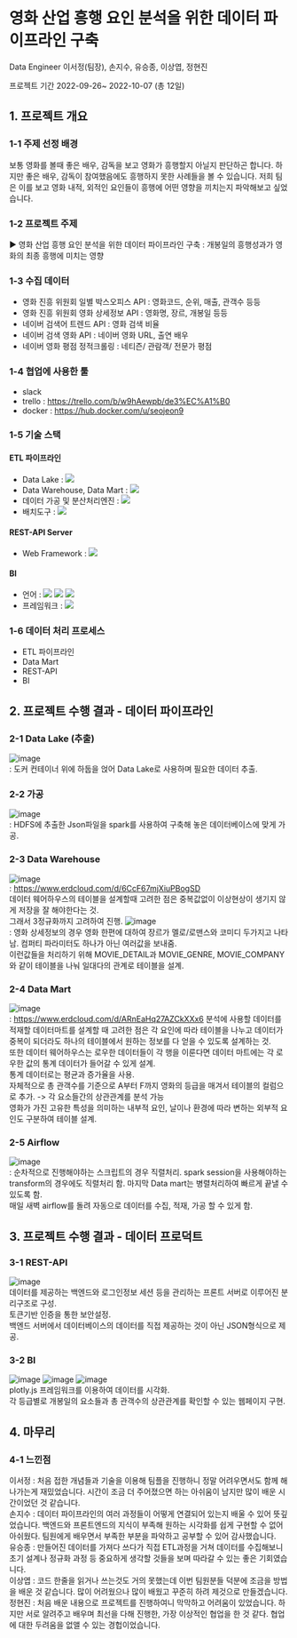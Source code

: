 # 영화 산업 흥행 요인 분석을 위한 데이터 파이프라인 구축
Data Engineer 이서정(팀장), 손지수, 유승종, 이상엽, 정현진

프로젝트 기간
2022-09-26~ 2022-10-07 (총 12일)

## 1. 프로젝트 개요

### 1-1 주제 선정 배경
보통 영화를 볼때 좋은 배우, 감독을 보고 영화가 흥행할지 아닐지 판단하곤 합니다. 하지만 좋은 배우, 감독이 참여했음에도 흥행하지 못한 사례들을 볼 수 있습니다. 저희 팀은 이를 보고 영화 내적, 외적인 요인들이 흥행에 어떤 영향을 끼치는지 파악해보고 싶었습니다.

### 1-2 프로젝트 주제
▶ 영화 산업 흥행 요인 분석을 위한 데이터 파이프라인 구축
: 개봉일의 흥행성과가 영화의 최종 흥행에 미치는 영향

### 1-3 수집 데이터
- 영화 진흥 위원회 일별 박스오피스 API : 영화코드, 순위, 매출, 관객수 등등
- 영화 진흥 위원회 영화 상세정보 API : 영화명, 장르, 개봉일 등등
- 네이버 검색어 트렌드 API : 영화 검색 비율
- 네이버 검색 영화 API : 네이버 영화 URL, 출연 배우
- 네이버 영화 평점 정적크롤링 : 네티즌/ 관람객/ 전문가 평점

### 1-4 협업에 사용한 툴
- slack 
- trello : https://trello.com/b/w9hAewpb/de3%EC%A1%B0
- docker : https://hub.docker.com/u/seojeon9

### 1-5 기술 스택
#### ETL 파이프라인
- Data Lake : <img src="https://img.shields.io/badge/Hadoop-66CCFF?style=flat-square&logo=apachehadoop&logoColor=black"> 
- Data Warehouse, Data Mart : <img src="https://img.shields.io/badge/Oracle ATP-F80000?style=flat-square&logo=oracle&logoColor=white">
- 데이터 가공 및 분산처리엔진 : <img src="https://img.shields.io/badge/Spark-E25A1C?style=flat-square&logo=apachespark&logoColor=white">
- 배치도구 : <img src="https://img.shields.io/badge/Airflow-017CEE?style=flat-square&logo=apacheairflow&logoColor=black">
#### REST-API Server
- Web Framework : <img src="https://img.shields.io/badge/Django-092E20?style=flat-square&logo=django&logoColor=white">
#### BI
- 언어 : <img src="https://img.shields.io/badge/html5-E34F26?style=flat-square&logo=html5&logoColor=white"> 
  <img src="https://img.shields.io/badge/css-1572B6?style=flat-square&logo=css3&logoColor=white"> 
  <img src="https://img.shields.io/badge/javascript-F7DF1E?style=flat-square&logo=javascript&logoColor=black"> 
- 프레임워크 : <img src="https://img.shields.io/badge/bootstrap-7952B3?style=flat-square&logo=bootstrap&logoColor=white">

### 1-6 데이터 처리 프로세스
- ETL 파이프라인 
- Data Mart
- REST-API
- BI

## 2. 프로젝트 수행 결과 - 데이터 파이프라인
### 2-1 Data Lake (추출)
![image](https://user-images.githubusercontent.com/72624263/194675149-534b2751-2de2-4bd2-90cf-30143694e1c7.png)
<br>
: 도커 컨테이너 위에 하둡을 얹어 Data Lake로 사용하며 필요한 데이터 추출.
### 2-2 가공
![image](https://user-images.githubusercontent.com/72624263/194675199-9b679007-a5cf-4d3b-802f-dbbf94ab073e.png)
<br>
: HDFS에 추출한 Json파일을 spark를 사용하여 구축해 놓은 데이터베이스에 맞게 가공.
### 2-3 Data Warehouse
![image](https://user-images.githubusercontent.com/72624263/194675298-529e69d1-524d-43cf-aade-ad4eefce6461.png)
<br>
: https://www.erdcloud.com/d/6CcF67mjXiuPBogSD <br>
데이터 웨어하우스의 테이블을 설계할때 고려한 점은 중복값없이 이상현상이 생기지 않게 저장을 잘 해야한다는 것.<br>
그래서 3정규화까지 고려하여 진행.
![image](https://user-images.githubusercontent.com/72624263/194676044-b9063fbe-7385-4c80-bed0-d70ac38c1031.png)
<br>
: 영화 상세정보의 경우 영화 한편에 대하여 장르가 멜로/로맨스와 코미디 두가지고 나타남. 컴퍼티 파라미터도 하나가 아닌 여러값을 보내줌.<br>
이런값들을 처리하기 위해 MOVIE_DETAIL과 MOVIE_GENRE, MOVIE_COMPANY와 같이 테이블을 나눠 일대다의 관계로 테이블을 설계.
### 2-4 Data Mart
![image](https://user-images.githubusercontent.com/72624263/194676150-77148ee0-53c3-4641-9806-027cf7dd2ea1.png)
<br>
: https://www.erdcloud.com/d/ARnEaHq27AZCkXXx6
분석에 사용할 데이터를 적재할 데이터마트를 설계할 때 고려한 점은 각 요인에 따라 테이블을 나누고 데이터가 중복이 되더라도 하나의 테이블에서 원하는 정보를 다 얻을 수 있도록 설계하는 것. <br>
또한 데이터 웨어하우스는 로우한 데이터들이 각 행을 이룬다면 데이터 마트에는 각 로우한 값의 통계 데이터가 들어갈 수 있게 설계.<br>
통계 데이터로는 평균과 증가율을 사용.<br>
자체적으로 총 관객수를 기준으로 A부터 F까지 영화의 등급을 매겨서 테이블의 컬럼으로 추가. -> 각 요소들간의 상관관계를 분석 가능<br>
영화가 가진 고유한 특성을 의미하는 내부적 요인, 날이나 환경에 따라 변하는 외부적 요인도 구분하여 테이블 설계.
### 2-5 Airflow
![image](https://user-images.githubusercontent.com/72624263/194676491-683b4f9b-f5ff-49c4-8aae-0344e7525a8e.png)
<br>
: 순차적으로 진행해야하는 스크립트의 경우 직렬처리. spark session을 사용해야하는 transform의 경우에도 직렬처리 함. 마지막 Data mart는 병렬처리하여 빠르게 끝낼 수 있도록 함.<br>
매일 새벽 airflow를 돌려 자동으로 데이터를 수집, 적재, 가공 할 수 있게 함.
## 3. 프로젝트 수행 결과 - 데이터 프로덕트
### 3-1 REST-API
![image](https://user-images.githubusercontent.com/72624263/194676638-a3d4d46a-43a0-4847-a0f6-1a9fec2d476e.png)
<br>
데이터를 제공하는 백엔드와 로그인정보 세션 등을 관리하는 프론트 서버로 이루어진 분리구조로 구성. <br>
토큰기반 인증을 통한 보안설정. <br>
백엔드 서버에서 데이터베이스의 데이터를 직접 제공하는 것이 아닌 JSON형식으로 제공. <br>
### 3-2 BI
![image](https://user-images.githubusercontent.com/72624263/194677120-30ace656-a29a-4bfe-981d-54b4f5afa4e3.png)
![image](https://user-images.githubusercontent.com/72624263/194677137-f6b2e75c-5565-4022-9dcd-77524089be36.png)
![image](https://user-images.githubusercontent.com/72624263/194677195-90209ad3-ac21-45e5-8b07-b831a1ee1197.png)
<br>
plotly.js 프레임워크를 이용하여 데이터를 시각화.<br>
각 등급별로 개봉일의 요소들과 총 관객수의 상관관계를 확인할 수 있는 웹페이지 구현.

## 4. 마무리
### 4-1 느낀점
이서정 : 처음 접한 개념들과 기술을 이용해 팀플을 진행하니 정말 어려우면서도 함께 해나가는게 재밌었습니다. 시간이 조금 더 주어졌으면 하는 아쉬움이 남지만 많이 배운 시간이었던 것 같습니다. <br>
손지수 : 데이터 파이프라인의 여러 과정들이 어떻게 연결되어 있는지 배울 수 있어 뜻깊었습니다. 백엔드와 프론트엔드의 지식이 부족해 원하는 시각화를 쉽게 구현할 수 없어 아쉬웠다. 팀원에게 배우면서 부족한 부분을 파악하고 공부할 수 있어 감사했습니다. <br>
유승종 : 만들어진 데이터를 가져다 쓰다가 직접 ETL과정을 거쳐 데이터를 수집해보니 초기 설계나 정규화 과정 등 중요하게 생각할 것들을 보며 따라갈 수 있는 좋은 기회였습니다. <br>
이상엽 : 코드 한줄을 읽거나 쓰는것도 거의 못했는데 이번 팀원분들 덕분에 조금을 방법을 배운 것 같습니다. 많이 어려웠으나 많이 배웠고 꾸준히 하려 제것으로 만들겠습니다. <br>
정현진 : 처음 배운 내용으로 프로젝트를 진행하여니 막막하고 어려움이 있었습니다. 하지만 서로 알려주고 배우며 최선을 다해 진행한, 가장 이상적인 협업을 한 것 같다. 협업에 대한 두려움을 없앨 수 있는 경헙이었습니다. <br>






